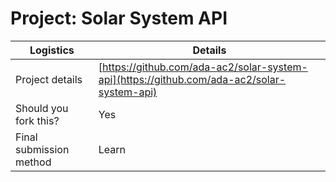 # Project: Solar System API

| Logistics               | Details                                                                                |
| ----------------------- | -------------------------------------------------------------------------------------- |
| Project details         | [https://github.com/ada-ac2/solar-system-api](https://github.com/ada-ac2/solar-system-api) |
| Should you fork this?   | Yes                                                                                    |
| Final submission method | Learn                                                                                  |
